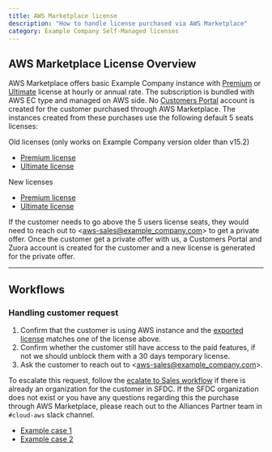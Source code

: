 ```yaml
---
title: AWS Marketplace license
description: "How to handle license purchased via AWS Marketplace"
category: Example Company Self-Managed licenses
---
```


## AWS Marketplace License Overview

AWS Marketplace offers basic Example Company instance with [Premium](https://aws.amazon.com/marketplace/pp/prodview-amk6tacbois2k) or [Ultimate](https://aws.amazon.com/marketplace/pp/prodview-g6ktjmpuc33zk) license at hourly or annual rate. The subscription is bundled with AWS EC type and managed on AWS side. No [Customers Portal](https://customers.example_company.com/customers/sign_in) account is created for the customer purchased through AWS Marketplace. The instances created from these purchases use the following default 5 seats licenses:

Old licenses (only works on Example Company version older than v15.2)

- [Premium license](https://customers.example_company.com/admin/license/118882)
- [Ultimate license](https://customers.example_company.com/admin/license/71075)

New licenses

- [Premium license](https://customers.example_company.com/admin/license/1099015)
- [Ultimate license](https://customers.example_company.com/admin/license/1099017)

If the customer needs to go above the 5 users license seats, they would need to reach out to <aws-sales@example_company.com> to get a private offer. Once the customer get a private offer with us, a Customers Portal and Zuora account is created for the customer and a new license is generated for the private offer.

---

## Workflows

### Handling customer request

1. Confirm that the customer is using AWS instance and the [exported license](https://docs.example_company.com/ee/subscriptions/self_managed/#export-your-license-usage) matches one of the license above.
1. Confirm whether the customer still have access to the paid features, if not we should unblock them with a 30 days temporary license.
1. Ask the customer to reach out to <aws-sales@example_company.com>.

To escalate this request, follow the [ecalate to Sales workflow](/handbook/support/license-and-renewals/workflows/working_with_sales#general-workflow) if there is already an organization for the customer in SFDC. If the SFDC organization does not exist or you have any questions regarding this the purchase through AWS Marketplace, please reach out to the Alliances Partner team in `#cloud-aws` slack channel.

- [Example case 1](https://example_company.zendesk.com/agent/tickets/199133)
- [Example case 2](https://example_company.zendesk.com/agent/tickets/324283)
